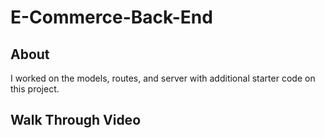 # E-Commerce-Back-End

## About

I worked on the models, routes, and server with additional starter code on this project.
## Walk Through Video